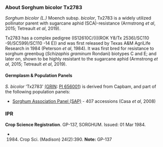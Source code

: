### About Sorghum bicolor Tx2783
*Sorghum bicolor (L.)* Moench subsp. *bicolor*, Tx2783 is a widely utilized pollinator parent with sugarcane aphid (SCA)-resistance (Armstrong *et al*, 2015; Tetreault *et al*, 2019).

Tx2783 has a complex pedigree (IS12610C/((((ROK Y8/Tx 2536)/SC110 -9)/SC599)/SC110 -14 E)) and was first released by Texas A&M AgriLife Research in 1984 (Peterson *et al*, 1984). It was first bred for resistance to sorghum greenbug (*Schizaphis graminum* Rondani) biotypes C and E; and later on, shown to be highly resistant to the sugarcane aphid (Armstrong *et al*, 2015; Tetreault *et al*, 2019).

#### Germplasm & Population Panels
*S. bicolor* ‘Tx2783' [(GRIN](https://npgsweb.ars-grin.gov/gringlobal/accessiondetail?id=1459134): [PI 656001](https://npgsweb.ars-grin.gov/gringlobal/accessiondetail?id=1158452)) is derived from Capbam, and part of the following population panels:
* [Sorghum Association Panel (SAP)](https://npgsweb.ars-grin.gov/gringlobal/methodaccession?id1=69097&id2=494091) - 407 accessions (Casa *et al*, 2008)

### IPR
**Crop Science Registration**. GP-137, SORGHUM. Issued: 01 Mar 1984.
* 1984. Crop Sci. (Madison) 24(2):390. **Note:** GP-137
